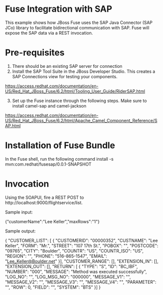 # Fuse Integration with SAP

This example shows how JBoss Fuse uses the SAP Java Connector (SAP JCo) library to facilitate bidirectional communication with SAP. Fuse will expose the SAP data via a REST invocation.

# Pre-requisites

1) There should be an existing SAP server for connection
2) Install the SAP Tool Suite in the JBoss Developer Studio. This creates a SAP Connections view for testing your components.

https://access.redhat.com/documentation/en-US/Red_Hat_JBoss_Fuse/6.2/html/Tooling_User_Guide/RiderSAP.html

3) Set up the Fuse instance through the following steps. Make sure to install camel-sap and camel-jackson

https://access.redhat.com/documentation/en-US/Red_Hat_JBoss_Fuse/6.2/html/Apache_Camel_Component_Reference/SAP.html

# Installation of Fuse Bundle

In the Fuse shell, run the following command
install -s mvn:com.redhat/fusesap/0.0.1-SNAPSHOT

# Invocation

Using the SOAPUI, fire a REST POST to http://localhost:9000/flightservice/list.

Sample input:

{"customerName":"Lee Keller","maxRows":"1"}

Sample output:

{
   "CUSTOMER_LIST": [   {
      "CUSTOMERID": "00000352",
      "CUSTNAME": "Lee Keller",
      "FORM": "Mr.",
      "STREET": "107 17th St.",
      "POBOX": "",
      "POSTCODE": "09765",
      "CITY": "Boulder",
      "COUNTR": "US",
      "COUNTR_ISO": "US",
      "REGION": "",
      "PHONE": "516-865-1547",
      "EMAIL": "Lee_Keller@Boulder.net"
   }],
   "CUSTOMER_RANGE": [],
   "EXTENSION_IN": [],
   "EXTENSION_OUT": [],
   "RETURN": [   {
      "TYPE": "S",
      "ID": "BC_IBF",
      "NUMBER": "000",
      "MESSAGE": "Method was executed successfully",
      "LOG_NO": "",
      "LOG_MSG_NO": "000000",
      "MESSAGE_V1": "",
      "MESSAGE_V2": "",
      "MESSAGE_V3": "",
      "MESSAGE_V4": "",
      "PARAMETER": "",
      "ROW": 0,
      "FIELD": "",
      "SYSTEM": "BTS"
   }]
}


